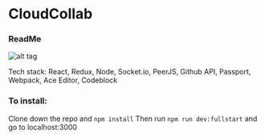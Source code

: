# CloudCollab
### ReadMe

![alt tag](https://postimg.org/image/fbe5z1s2z/)

Tech stack: React, Redux, Node, Socket.io, PeerJS, Github API, Passport, Webpack, Ace Editor, Codeblock

### To install:
Clone down the repo and `npm install`
Then run `npm run dev:fullstart` and go to localhost:3000
